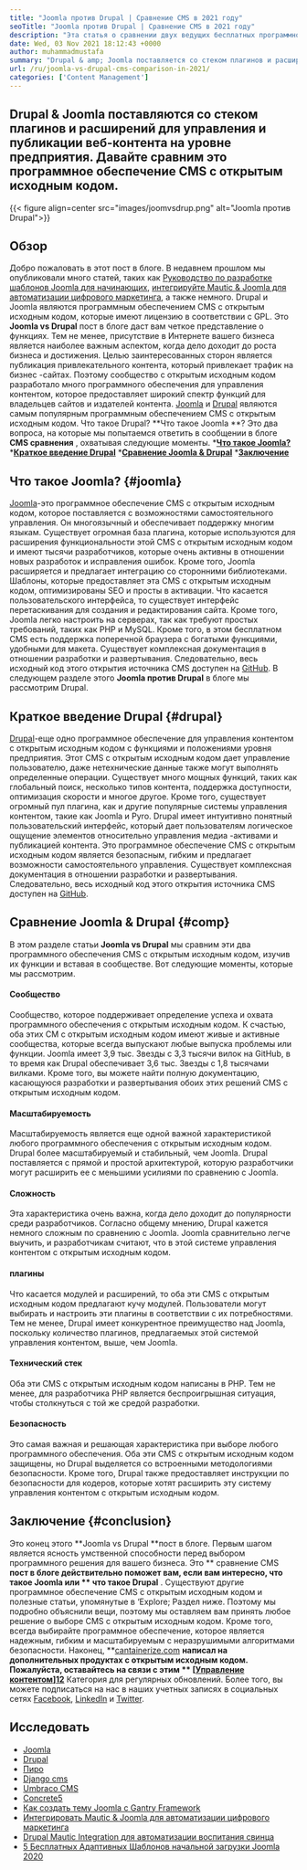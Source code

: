 ```yaml
---
title: "Joomla против Drupal | Сравнение CMS в 2021 году" 
seoTitle: "Joomla против Drupal | Сравнение CMS в 2021 году" 
description: "Эта статья о сравнении двух ведущих бесплатных программного обеспечения CMS Joomla с Drupal. Оба программного обеспечения самостоятельно и поставляются с широким спектром плагинов." 
date: Wed, 03 Nov 2021 18:12:43 +0000
author: muhammadmustafa
summary: "Drupal & amp; Joomla поставляется со стеком плагинов и расширений для управления и публикации веб-контента на уровне предприятия. Давайте сравним это программное обеспечение CMS с открытым исходным кодом." 
url: /ru/joomla-vs-drupal-cms-comparison-in-2021/
categories: ['Content Management']
---
```


## Drupal & Joomla поставляются со стеком плагинов и расширений для управления и публикации веб-контента на уровне предприятия. Давайте сравним это программное обеспечение CMS с открытым исходным кодом.

{{< figure align=center src="images/joomvsdrup.png" alt="Joomla против Drupal">}}


## **Обзор** 
Добро пожаловать в этот пост в блоге. В недавнем прошлом мы опубликовали много статей, таких как [Руководство по разработке шаблонов Joomla для начинающих][1], [интегрируйте Mautic & Joomla для автоматизации цифрового маркетинга][2], а также немного. Drupal и Joomla являются программным обеспечением CMS с открытым исходным кодом, которые имеют лицензию в соответствии с GPL. Это **Joomla vs Drupal**  пост в блоге даст вам четкое представление о функциях. Тем не менее, присутствие в Интернете вашего бизнеса является наиболее важным аспектом, когда дело доходит до роста бизнеса и достижения. Целью заинтересованных сторон является публикация привлекательного контента, который привлекает трафик на бизнес -сайтах.
Поэтому сообщество с открытым исходным кодом разработало много программного обеспечения для управления контентом, которое предоставляет широкий спектр функций для владельцев сайтов и издателей контента. [Joomla][3] и [Drupal][4] являются самым популярным программным обеспечением CMS с открытым исходным кодом. Что такое Drupal? **Что такое Joomla **? Это два вопроса, на которые мы попытаемся ответить в сообщении в блоге  **CMS сравнения**  , охватывая следующие моменты.
  ***[Что такое Joomla?][5]** 
  ***[Краткое введение Drupal][6]** 
  ***[Сравнение Joomla & Drupal][7]** 
  ***[Заключение][8]** 

## Что такое Joomla?   {#joomla}
[Joomla][3]-это программное обеспечение CMS с открытым исходным кодом, которое поставляется с возможностями самостоятельного управления. Он многоязычный и обеспечивает поддержку многим языкам. Существует огромная база плагина, которые используются для расширения функциональности этой CMS с открытым исходным кодом и имеют тысячи разработчиков, которые очень активны в отношении новых разработок и исправления ошибок. Кроме того, Joomla расширяется и предлагает интеграцию со сторонними библиотеками. Шаблоны, которые предоставляет эта CMS с открытым исходным кодом, оптимизированы SEO и просты в активации. Что касается пользовательского интерфейса, то существует интерфейс перетаскивания для создания и редактирования сайта.
Кроме того, Joomla легко настроить на серверах, так как требуют простых требований, таких как PHP и MySQL. Кроме того, в этом бесплатном CMS есть поддержка поперечной браузера с богатыми функциями, удобными для макета. Существует комплексная документация в отношении разработки и развертывания. Следовательно, весь исходный код этого открытия источника CMS доступен на [GitHub][9]. В следующем разделе этого **Joomla против Drupal**  в блоге мы рассмотрим Drupal.

## Краткое введение Drupal   {#drupal}
[Drupal][4]-еще одно программное обеспечение для управления контентом с открытым исходным кодом с функциями и положениями уровня предприятия. Этот CMS с открытым исходным кодом дает управление пользователю, даже нетехнические данные также могут выполнять определенные операции. Существует много мощных функций, таких как глобальный поиск, несколько типов контента, поддержка доступности, оптимизация скорости и многое другое. Кроме того, существует огромный пул плагина, как и другие популярные системы управления контентом, такие как Joomla и Pyro. Drupal имеет интуитивно понятный пользовательский интерфейс, который дает пользователям логическое ощущение элементов относительно управления медиа -активами и публикацией контента.
Это программное обеспечение CMS с открытым исходным кодом является безопасным, гибким и предлагает возможности самостоятельного управления. Существует комплексная документация в отношении разработки и развертывания. Следовательно, весь исходный код этого открытия источника CMS доступен на [GitHub][10].

## Сравнение Joomla & Drupal   {#comp}
В этом разделе статьи **Joomla vs Drupal**  мы сравним эти два программного обеспечения CMS с открытым исходным кодом, изучив их функции и вставая в сообществе. Вот следующие моменты, которые мы рассмотрим.

#### Сообщество
Сообщество, которое поддерживает определение успеха и охвата программного обеспечения с открытым исходным кодом. К счастью, оба этих CM с открытым исходным кодом имеют живые и активные сообщества, которые всегда выпускают любые выпуска проблемы или функции. Joomla имеет 3,9 тыс. Звезды с 3,3 тысячи вилок на GitHub, в то время как Drupal обеспечивает 3,6 тыс. Звезды с 1,8 тысячами вилками. Кроме того, вы можете найти полную документацию, касающуюся разработки и развертывания обоих этих решений CMS с открытым исходным кодом.

#### Масштабируемость
Масштабируемость является еще одной важной характеристикой любого программного обеспечения с открытым исходным кодом. Drupal более масштабируемый и стабильный, чем Joomla. Drupal поставляется с прямой и простой архитектурой, которую разработчики могут расширить ее с меньшими усилиями по сравнению с Joomla.

#### Сложность
Эта характеристика очень важна, когда дело доходит до популярности среди разработчиков. Согласно общему мнению, Drupal кажется немного сложным по сравнению с Joomla. Joomla сравнительно легче выучить, и разработчикам считают, что в этой системе управления контентом с открытым исходным кодом.

#### плагины
Что касается модулей и расширений, то оба эти CMS с открытым исходным кодом предлагают кучу модулей. Пользователи могут выбирать и настроить эти плагины в соответствии с их потребностями. Тем не менее, Drupal имеет конкурентное преимущество над Joomla, поскольку количество плагинов, предлагаемых этой системой управления контентом, выше, чем Joomla.

#### Технический стек
Оба эти CMS с открытым исходным кодом написаны в PHP. Тем не менее, для разработчика PHP является беспроигрышная ситуация, чтобы столкнуться с той же средой разработки.

#### Безопасность
Это самая важная и решающая характеристика при выборе любого программного обеспечения. Оба эти CMS с открытым исходным кодом защищены, но Drupal выделяется со встроенными методологиями безопасности. Кроме того, Drupal также предоставляет инструкции по безопасности для кодеров, которые хотят расширить эту систему управления контентом с открытым исходным кодом.

## Заключение   {#conclusion}
Это конец этого **Joomla vs Drupal  **пост в блоге. Первым шагом является ясность умственной способности перед выбором программного решения для вашего бизнеса. Это **  сравнение CMS  **пост в блоге действительно поможет вам, если вам интересно, что такое Joomla или **  что такое Drupal** . Существуют другие программное обеспечение CMS с открытым исходным кодом и полезные статьи, упомянутые в ‘Explore; Раздел ниже. Поэтому мы подробно объяснили вещи, поэтому мы оставляем вам принять любое решение о выборе CMS с открытым исходным кодом. Кроме того, всегда выбирайте программное обеспечение, которое является надежным, гибким и масштабируемым с неразрушимыми алгоритмами безопасности.
Наконец, **[cantainerize.com][11]  **написал на дополнительных продуктах с открытым исходным кодом. Пожалуйста, оставайтесь на связи с этим **  [[Управление контентом][12]][12]**  Категория для регулярных обновлений. Более того, вы можете подписаться на нас в наших учетных записях в социальных сетях [Facebook][13], [LinkedIn][14] и [Twitter][15].

## Исследовать
  * [Joomla][3]
  * [Drupal][4]
  * [Пиро][16]
  * [Django cms][17]
  * [Umbraco CMS][18]
  * [Concrete5][19]
  * [Как создать тему Joomla с Gantry Framework][20]
  * [Интегрировать Mautic & Joomla для автоматизации цифрового маркетинга][2]
  * [Drupal Mautic Integration для автоматизации воспитания свинца][21]
  * [5 Бесплатных Адаптивных Шаблонов начальной загрузки Joomla 2020][22]

  
[1]: https://blog.containerize.com/content-management/responsive-joomla-templates-tutorial/
[2]: https://blog.containerize.com/content-management/integrate-mautic-with-joomla-for-marketing-automation/
[3]: https://products.containerize.com/content-management/joomla
[4]: https://products.containerize.com/content-management/drupal
[5]: #joomla
[6]: #drupal
[7]: #comp
[8]: #Conclusion
[9]: https://github.com/joomla/joomla-cms
[10]: https://github.com/drupal/drupal
[11]: https://www.containerize.com/
[12]: https://products.containerize.com/content-management/
[13]: https://web.facebook.com/containerize
[14]: https://www.linkedin.com/company/containerize/
[15]: https://twitter.com/containerize_co
[16]: https://products.containerize.com/content-management/pyro
[17]: https://products.containerize.com/content-management/django
[18]: https://products.containerize.com/content-management/umbraco
[19]: https://products.containerize.com/content-management/concrete5
[20]: https://blog.containerize.com/content-management/how-to-create-joomla-theme-joomla-gantry-framework/
[21]: https://blog.containerize.com/content-management/drupal-tutorial-automate-lead-growth-with-drupal-mautic/
[22]: https://blog.containerize.com/content-management/top-5-best-free-responsive-joomla-templates-of-2020/
